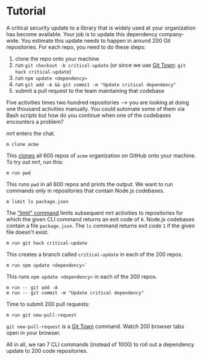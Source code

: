 # Tutorial

A critical security update to a library that is widely used at your organization
has become available. Your job is to update this dependency company-wide. You
estimate this update needs to happen in around 200 Git repositories. For each
repo, you need to do these steps:

1. clone the repo onto your machine
2. run `git checkout -b critical-update` (or since we use
   [Git Town](https://www.git-town.com): `git hack critical-update`)
3. run `npm update <dependency>`
4. run `git add -A && git commit -m "Update critical dependency"`
5. submit a pull request to the team maintaining that codebase

Five activities times two hundred repositories --> you are looking at doing one
thousand activities manually. You could automate some of them via Bash scripts
but how do you continue when one of the codebases encounters a problem?

_mrt_ enters the chat.

```
m clone acme
```

This [clones](documentation/clone.md) all 600 repos of `acme` organization on
GitHub onto your machine. To try out _mrt_, run this:

```
m run pwd
```

This runs `pwd` in all 600 repos and prints the output. We want to run commands
only in repositories that contain Node.js codebases.

```
m limit ls package.json
```

The ["limit" command](documentation/limit.md) limits subsequent _mrt_ activities
to repositories for which the given CLI command returns an exit code of `0`.
Node.js codebases contain a file `package.json`. The `ls` command returns exit
code `1` if the given file doesn't exist.

```
m run git hack critical-update
```

This creates a branch called `critical-update` in each of the 200 repos.

```
m run npm update <dependency>`
```

This runs `npm update <dependency>` in each of the 200 repos.

```
m run -- git add -A
m run -- git commit -m "Update critical dependency"
```

Time to submit 200 pull requests:

```
m run git new-pull-request
```

`git new-pull-request` is a [Git Town](https://www.git-town.com) command. Watch
200 browser tabs open in your browser.

All in all, we ran 7 CLI commands (instead of 1000) to roll out a dependency
update to 200 code repositories.
